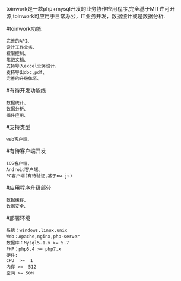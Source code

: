 toinwork是一款php+mysql开发的业务协作应用程序,完全基于MIT许可开源,toinwork可应用于日常办公，IT业务开发，数据统计或是数据分析.

#toinwork功能
```
完善的API、
设计工作业务、
权限控制、
笔记文档、
支持导入excel业务设计、
支持导出doc,pdf、
完善的升级体系、
```
#有待开发功能线
```
数据统计、
数据分析、
插件应用、
```
#支持类型
```
web客户端、
```
#有待客户端开发
```
IOS客户端、
Android客户端、
PC客户端(有待验证,基于nw.js)
```
#应用程序升级部分
```
数据缓存、
数据安全、
```

#部署环境
```
系统：windows,linux,unix
Web：Apache,nginx,php-server
数据库：Mysql5.1.x >= 5.7
PHP：php5.4 >= php7.x
硬件:
CPU  >=  1
内存 >=  512
空间 >= 50M
```